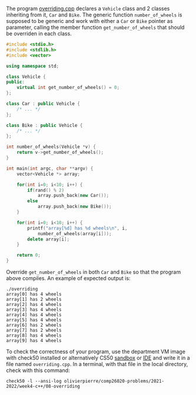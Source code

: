 The program [overriding.cpp](overriding.cpp) declares a `Vehicle` class and
2 classes inheriting from it, `Car` and `Bike`. The generic function
`number_of_wheels` is supposed to be generic and work with either a `Car` or
`Bike` pointer as parameter, calling the member function `get_number_of_wheels`
that should be overriden in each class.

```cxx
#include <stdio.h>
#include <stdlib.h>
#include <vector>

using namespace std;

class Vehicle {
public:
    virtual int get_number_of_wheels() = 0;
};

class Car : public Vehicle {
    /* ... */
};

class Bike : public Vehicle {
    /* ... */
};

int number_of_wheels(Vehicle *v) {
    return v->get_number_of_wheels();
}

int main(int argc, char **argv) {
    vector<Vehicle *> array;

    for(int i=0; i<10; i++) {
        if(rand() % 2)
            array.push_back(new Car());
        else
            array.push_back(new Bike());
    }

    for(int i=0; i<10; i++) {
        printf("array[%d] has %d wheels\n", i,
            number_of_wheels(array[i]));
        delete array[i];
    }

    return 0;
}
```

Override `get_number_of_wheels` in both `Car` and `Bike` so that the program
above compiles. An example of expected output is:
```shell
./overriding
array[0] has 4 wheels
array[1] has 2 wheels
array[2] has 4 wheels
array[3] has 4 wheels
array[4] has 4 wheels
array[5] has 4 wheels
array[6] has 2 wheels
array[7] has 2 wheels
array[8] has 4 wheels
array[9] has 4 wheels
```

To check the correctness of your program, use the department VM image with check50 installed or alternatively CS50 [sandbox](sandbox.cs50.io)
or [IDE](ide.cs50.io) and write it in a file named `overriding.cpp`. In a
terminal, with that file in the local directory, check with this command:
```shell
check50 -l --ansi-log olivierpierre/comp26020-problems/2021-2022/week4-c++/08-overriding
```
